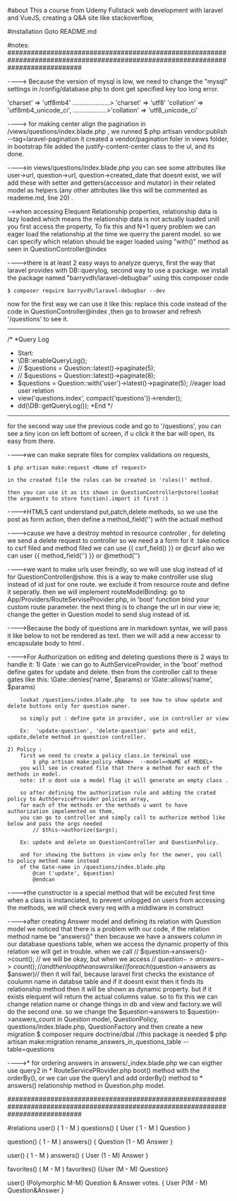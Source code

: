 #about
This a course from Udemy Fullstack web development with laravel and VueJS, creating a Q&A site like stackoverflow,

#installation
Goto README.md


#notes:
###################################################################################################################################

----> Because the version of mysql is low, we need to change the "mysql" settings in  /config/database.php to dont get specified key too long error.

'charset' => 'utf8mb4'             .....................> 'charset' => 'utf8'
'collation' => 'utf8mb4_unicode_ci', ...................>'collation' => 'utf8_unicode_ci'


----> for making center align the pagination in /views/questions/index.blade.php , we runned 
$ php artisan vendor:publish --tag=laravel-pagination
it created a vendor/pagination foler in views folder, in bootstrap file added the justify-content-center class to the ul,
and its done.


---->in views/questions/index.blade.php you can see some attributes like user->url, question->url, question->created_date that
doesnt exist, we will add these with setter and getters(accessor and mutator)
 in their related model as helpers.(any other attributes like this will be commented as
 reademe.md, line 20) .


 -->when accessing Elequent Relationship properties, relationship data is lazy loaded.which means the relationship
  data is not actually loaded unill you first access the property,
  To fix this and N+1 query problem we can eager load the relationship at the time we querry the parent model.
  so we can specify which relation should be eager loaded using  "with()" method as seen in QuestionController@index



---->there is at least 2 easy ways to analyze querys, first the way that laravel provides with DB::querylog,
second way to use a package.
we install the package named "barryvdh/laravel-debugbar" using this composer code

    $ composer require barryvdh/laravel-debugbar --dev

now for the first way we can use it like this: 
replace this code instead of the code in QuestionController@index ,then go to browser and refresh '/questions' to see it.

***
/*
*Query Log
* Start:
*    \DB::enableQueryLog();
*    // $questions = Question::latest()->paginate(5);
*    // $questions = Question::latest()->paginate(8);
*    $questions = Question::with('user')->latest()->paginate(5); //eager load user relation 
*    view('questions.index', compact('questions'))->render();
*    dd(\DB::getQueryLog());
*End
*/
***

for the second way use the previous code and go to '/questions',
you can see a tiny icon on left bottom of screen, if u click it the bar will open,
its easy from there.



---->we can make seprate files for complex validations on requests, 

    $ php artisan make:request <Name of request>

    in the created file the rules can be created in 'rules()' method.

    then you can use it as its shown in QuestionController@store(lookat the arguments to store function).import it first :)



---->HTML5 cant understand put,patch,delete methods, so we use the post as form action,
    then define a method_field('') with the actuall method



---->cause we have a destroy mehtod in resource controller , for deleting  we send a delete request to controller
    so we need a a form for it .take notice to csrf filed and method filed
    we can use {{ csrf_field() }} or @csrf 
    also we can user {{ method_field('') }}  or @method('')


---->we want to make urls user freindly, so we will use slug instead of id for QuestionController@show.
    this is a way to make controller use slug instead of id just for one route.
    we exclude it from resource route and define it seperatly.
    then we will implement routeModelBinding:
    go to App/Providers/RouteServiseProvider.php, in 'boot' function bind your custom route parameter.
    the next thing is to change the url in our view ie; change the getter in Question model to send slug instead of id.



---->Because the body of questions are in markdown syntax, we will pass it like below to not be rendered as text.
    then we will add a new accessr to encapsulate body to html .



---->For Authorization on editing and deleting questions there is 2 ways to handle it: 
    1) Gate :
        we can go to AuthServiceProvider, in the 'boot' method define gates for update and delete.
        then from the controller call to these gates like this: 
            \Gate::denies('name', $params)  or \Gate::allows('name', $params) 
        
        lookat /questions/index.blade.php  to see how to show update and delete buttons only for question owner.

        so simply put : define gate in provider, use in controller or view

        Ex:  'update-question', 'delete-question' gate and edit, update,delete method in question controller.

    2) Policy :
        first we need to create a policy class.in terminal use 
            $ php artisan make:policy <NAme>  --model=<NaME of MODEL>
        you will see in created file that there a method for each of the methods in model.
        note: if u dont use a model flag it will generate an empty class .

        so after defining the authorization rule and adding the crated policy to AuthServiceProvider policies array,
        for each of the methods or the methods u want to have authorization impelemnted on them,
        you can go to controller and simply call to authorize method like below and pass the args needed
            // $this->authorize($args);
        
        Ex: update and delete on QuestionController and QuestionPolicy.

        and for showing the buttons in view only for the owner, you call to policy method name instead 
        of the Gate-name in /questions/index.blade.php 
            @can ('update', $question)
            @endcan



---->the cunstructor is a special method that will be excuted first time when a class is instanciated,
    to prevent unlogged on users from accessing the methods, we will check every req with a middlware in construct

---->after creating Answer model and defining its relation with Question model we noticed that there is a problem with our code,
    if the relation method name be "answers()" then because we have a answers column in our database questions table,
    when we access the dynamic property of this relation we will get in trouble.
    when we call // $question->answers()->count(); // we will be okay, but when we access 
    // $question->answers->count();// and then loop the answers like //foreach ($question->answers as $answer)// then it will fail,
    because laravel first checks the existance of coulumn name in databse table and if it doesnt exist then it finds
    its relationship method then it will be shown as dynamic property. but if it exists elequent will return the actual 
    columns value.
    so to fix this we can change relation name or change things in db and view and factory.we will do the second one.
    so we change the $question->answers to $question->answers_count  in Question model, 
    QuestionPolicy, questions/index.blade.php, QuestionFactory
    and then create a new migration 
        $ composer require doctrine/dbal //this package is needed
        $ php artisan make:migration rename_answers_in_questions_table --table=questions






---->* for ordering answers in answers/_index.blade.php  we can eigther use  query2 in 
    * RouteServicePRovider.php boot() method  with the orderBy(), or we can use the query1 and add orderBy() method to 
    * answers() relationship method in Question.php model.

###################################################################################################################################

#relations
user() ( 1 - M ) questions() { User ( 1 - M ) Question }

question() ( 1 - M ) answers() { Question (1 - M) Answer }

user() ( 1 - M ) answers() { User (1 - M) Answer }

favorites() ( M - M ) favorites() {User (M - M) Question}

user()  (Polymorphic M-M) Question & Answer votes.  { User P(M - M) Question&Answer }
